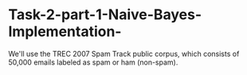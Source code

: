 # Task-2-part-1-Naive-Bayes-Implementation-
We'll use the TREC 2007 Spam Track public corpus, which consists of 50,000 emails labeled as spam or ham (non-spam).
